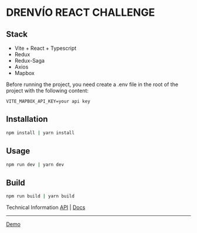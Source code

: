 # DRENVÍO REACT CHALLENGE

## Stack

- Vite + React + Typescript
- Redux
- Redux-Saga
- Axios
- Mapbox

Before running the project, you need create a .env file in the root of the project with the following content:

```script
VITE_MAPBOX_API_KEY=your api key

```

## Installation

```bash
npm install | yarn install

```

## Usage

```bash
npm run dev | yarn dev

```

## Build

```bash
npm run build | yarn build

```

Technical Information
[API](https://randomuser.me/api/)
|
[Docs](https://randomuser.me/documentation)

---

[Demo](https://drenvio-react-challenge.vercel.app)
